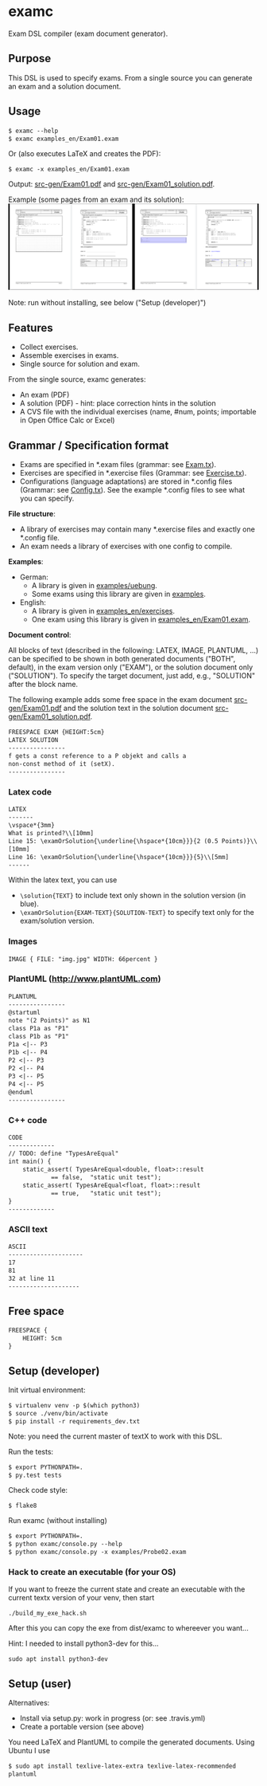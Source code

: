 # examc
Exam DSL compiler (exam document generator).

## Purpose
This DSL is used to specify exams. From a single source
you can generate an exam and a solution document.

## Usage

    $ examc --help
    $ examc examples_en/Exam01.exam

Or (also executes LaTeX and creates the PDF):    
    
    $ examc -x examples_en/Exam01.exam

Output: [src-gen/Exam01.pdf](doc/Exam01.pdf) and [src-gen/Exam01_solution.pdf](doc/Exam01_solution.pdf).

Example (some pages from an exam and its solution):
![](doc/images/example_both.png)

Note: run without installing, see below ("Setup (developer)")


## Features

  * Collect exercises.
  * Assemble exercises in exams.
  * Single source for solution and exam.

From the single source, examc generates:
  * An exam (PDF)
  * A solution (PDF) - hint: place correction hints in the solution
  * A CVS file with the individual exercises (name, #num, points; importable in Open Office Calc or Excel)

## Grammar / Specification format

  * Exams are specified in *.exam files (grammar: see [Exam.tx](examc/Exam.tx)).
  * Exercises are specified in *.exercise files (Grammar: see [Exercise.tx](examc/Exercise.tx)).
  * Configurations (language adaptations) are stored in *.config files (Grammar: see [Config.tx](examc/Config.tx)).
    See the example *.config files to see what you can specify.
  
**File structure**:

  * A library of exercises may contain many *.exercise files and exactly one *.config file.
  * An exam needs a library of exercises with one config to compile.

**Examples**:

  * German:
    * A library is given in [examples/uebung](examples/uebung).
    * Some exams using this library are given in [examples](examples).
  * English:
    * A library is given in [examples_en/exercises](examples_en/exercises).
    * One exam using this library is given in [examples_en/Exam01.exam](examples_en/Exam01.exam).

**Document control**:

All blocks of text (described in the following: LATEX, IMAGE, PLANTUML, ...)
can be specified to be shown in both generated documents ("BOTH", default),
in the exam version only ("EXAM"), or the solution document only ("SOLUTION").
To specify the target document, just add, e.g., "SOLUTION" after the block name.

The following example adds some free space in the 
exam document [src-gen/Exam01.pdf](doc/Exam01.pdf) 
and the solution text in the solution 
document [src-gen/Exam01_solution.pdf](doc/Exam01_solution.pdf).

	FREESPACE EXAM {HEIGHT:5cm}
	LATEX SOLUTION 
	----------------
	f gets a const reference to a P objekt and calls a
	non-const method of it (setX).
	----------------


### Latex code

	LATEX
	-------
	\vspace*{3mm}
	What is printed?\\[10mm]
	Line 15: \examOrSolution{\underline{\hspace*{10cm}}}{2 (0.5 Points)}\\[10mm]
	Line 16: \examOrSolution{\underline{\hspace*{10cm}}}{5}\\[5mm]
	------	

Within the latex text, you can use
 * ```\solution{TEXT}``` to include text only shown in the solution version (in blue).
 * ```\examOrSolution{EXAM-TEXT}{SOLUTION-TEXT}``` to specify text only for the exam/solution version.

### Images

    IMAGE { FILE: "img.jpg" WIDTH: 66percent }

### PlantUML (http://www.plantUML.com)

	PLANTUML
	----------------
	@startuml
	note "(2 Points)" as N1
	class P1a as "P1"
	class P1b as "P1"
	P1a <|-- P3
	P1b <|-- P4
	P2 <|-- P3
	P2 <|-- P4
	P3 <|-- P5
	P4 <|-- P5
	@enduml
	----------------

### C++ code

	CODE
	-------------
    // TODO: define "TypesAreEqual"
    int main() {
        static_assert( TypesAreEqual<double, float>::result 
                == false,  "static unit test");
        static_assert( TypesAreEqual<float, float>::result  
                == true,   "static unit test");
    }
	-------------

### ASCII text

	ASCII
	---------------------
    17
    81
    32 at line 11
	--------------------

## Free space

	FREESPACE {
		HEIGHT: 5cm
	}

	
## Setup (developer)

Init virtual environment:

    $ virtualenv venv -p $(which python3)
    $ source ./venv/bin/activate
    $ pip install -r requirements_dev.txt 

Note: you need the current master of textX to work with this DSL.

Run the tests:

    $ export PYTHONPATH=.
    $ py.test tests
    
Check code style:

    $ flake8

Run examc (without installing)

    $ export PYTHONPATH=.
    $ python examc/console.py --help
    $ python examc/console.py -x examples/Probe02.exam


### Hack to create an executable (for your OS)

If you want to freeze the current state and create an executable with
the current textx version of your venv, then start 

    ./build_my_exe_hack.sh
    
After this you can copy the exe from dist/examc to whereever you want...

Hint: I needed to install python3-dev for this...

    sudo apt install python3-dev

## Setup (user)

Alternatives:
 * Install via setup.py: work in progress (or: see .travis.yml)
 * Create a portable version (see above)

You need LaTeX and PlantUML to compile the generated documents. Using Ubuntu I use

    $ sudo apt install texlive-latex-extra texlive-latex-recommended plantuml
